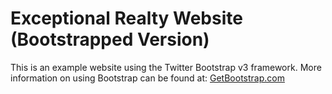 # Exceptional Realty Website (Bootstrapped Version)

This is an example website using the Twitter Bootstrap v3 framework.
More information on using Bootstrap can be found at: [GetBootstrap.com](http://getboostrap.com)
